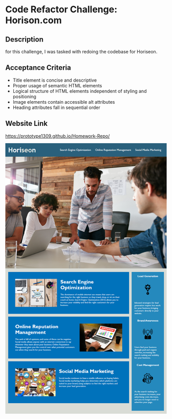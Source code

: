 
# Code Refactor Challenge: Horison.com #

## Description 
for this challenge, I was tasked with redoing the codebase for Horiseon.

## Acceptance Criteria

* Title element is concise and descriptive 
* Proper usage of semantic HTML elements
* Logical structure of HTML elements independent of styling and positioning
* Image elements contain accessible alt attributes
* Heading attributes fall in sequential order

## Website Link
https://prototype1309.github.io/Homework-Repo/

![People standing around meeting table](./Assets-00/01-html-css-git-homework-demo.png)
 